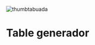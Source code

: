 ![thumbtabuada](https://user-images.githubusercontent.com/100592742/214454394-48a81a35-5add-4763-a1a3-36e550ad65b2.png)
<h1>Table generador</h1>
<p>
